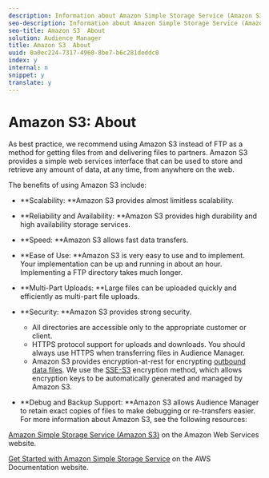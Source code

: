 ```yaml
---
description: Information about Amazon Simple Storage Service (Amazon S3).
seo-description: Information about Amazon Simple Storage Service (Amazon S3).
seo-title: Amazon S3  About
solution: Audience Manager
title: Amazon S3  About
uuid: 0a0ec224-7317-4960-8be7-b6c281deddc0
index: y
internal: n
snippet: y
translate: y
---
```


# Amazon S3: About

As best practice, we recommend using Amazon S3 instead of FTP as a method for getting files from and delivering files to partners. Amazon S3 provides a simple web services interface that can be used to store and retrieve any amount of data, at any time, from anywhere on the web. 

The benefits of using Amazon S3 include: 

* **Scalability: **Amazon S3 provides almost limitless scalability.
* **Reliability and Availability: **Amazon S3 provides high durability and high availability storage services.
* **Speed: **Amazon S3 allows fast data transfers.
* **Ease of Use: **Amazon S3 is very easy to use and to implement. Your implementation can be up and running in about an hour. Implementing a FTP directory takes much longer.
* **Multi-Part Uploads: **Large files can be uploaded quickly and efficiently as multi-part file uploads.
* **Security: **Amazon S3 provides strong security. 
    * All directories are accessible only to the appropriate customer or client.
    * HTTPS protocol support for uploads and downloads. You should always use HTTPS when transferring files in Audience Manager.
    * Amazon S3 provides encryption-at-rest for encrypting [ outbound data files](../c_integration/c_outbounding_data/c_outbound_intro/c_outbound_intro.md#concept_11A07DEA9D49404A94C62931B8499E43). We use the [ SSE-S3](http://docs.aws.amazon.com/AmazonS3/latest/dev/serv-side-encryption.html) encryption method, which allows encryption keys to be automatically generated and managed by Amazon S3.

* **Debug and Backup Support: **Amazon S3 allows Audience Manager to retain exact copies of files to make debugging or re-transfers easier.
For more information about Amazon S3, see the following resources: 

[ Amazon Simple Storage Service (Amazon S3)](http://aws.amazon.com/s3/) on the Amazon Web Services website. 

[ Get Started with Amazon Simple Storage Service](http://docs.aws.amazon.com/AmazonS3/latest/gsg/GetStartedWithS3.html) on the AWS Documentation website. 
